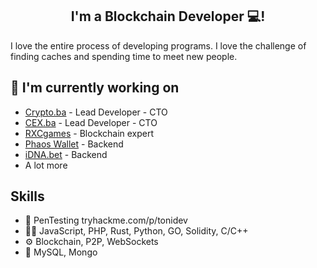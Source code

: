 <h2 align="center">
I'm a Blockchain Developer 💻!
</h2> 

I love the entire process of developing programs. I love the challenge of finding caches and spending time to meet new people.


## 🔭 I'm currently working on

- [Crypto.ba](https://crypto.ba/) - Lead Developer - CTO
- [CEX.ba](https://cex.ba/) - Lead Developer - CTO
- [RXCgames](https://rxcgames.com/) - Blockchain expert
- [Phaos Wallet](https://github.com/ltraveler/phaos-wallet) - Backend
- [iDNA.bet](https://github.com/Toni-d-e-v/iDNA-BET) - Backend
- A lot more
## Skills
- 🔏 PenTesting tryhackme.com/p/tonidev
- 👨‍💻 JavaScript, PHP, Rust, Python, GO, Solidity, C/C++
- ⚙️ Blockchain, P2P, WebSockets
- 💽 MySQL, Mongo


